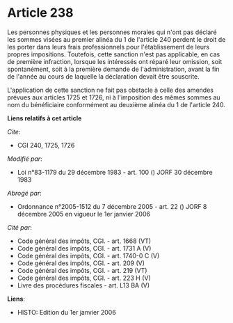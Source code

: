 # Article 238

Les personnes physiques et les personnes morales qui n'ont pas déclaré les sommes visées au premier alinéa du 1 de l'article
240 perdent le droit de les porter dans leurs frais professionnels pour l'établissement de leurs propres impositions.
Toutefois, cette sanction n'est pas applicable, en cas de première infraction, lorsque les intéressés ont réparé leur
omission, soit spontanément, soit à la première demande de l'administration, avant la fin de l'année au cours de laquelle la
déclaration devait être souscrite.

L'application de cette sanction ne fait pas obstacle à celle des amendes prévues aux articles 1725 et 1726, ni à l'imposition
des mêmes sommes au nom du bénéficiaire conformément au deuxième alinéa du 1 de l'article 240.

**Liens relatifs à cet article**

_Cite_:

  - CGI 240, 1725, 1726

_Modifié par_:

  - Loi n°83-1179 du 29 décembre 1983 - art. 100 () JORF 30 décembre 1983

_Abrogé par_:

  - Ordonnance n°2005-1512 du 7 décembre 2005 - art. 22 () JORF 8 décembre 2005 en vigueur le 1er janvier 2006

_Cité par_:

  - Code général des impôts, CGI. - art. 1668 (VT)
  - Code général des impôts, CGI. - art. 1731 A (V)
  - Code général des impôts, CGI. - art. 1740-0 C (V)
  - Code général des impôts, CGI. - art. 209 (V)
  - Code général des impôts, CGI. - art. 219 (VT)
  - Code général des impôts, CGI. - art. 223 H (V)
  - Livre des procédures fiscales - art. L13 BA (V)

**Liens**:

  - HISTO: Edition du 1er janvier 2006

